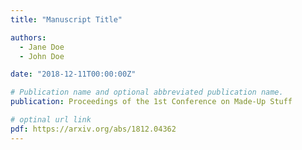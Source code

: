 ```yaml
---
title: "Manuscript Title"

authors:
  - Jane Doe
  - John Doe

date: "2018-12-11T00:00:00Z"

# Publication name and optional abbreviated publication name.
publication: Proceedings of the 1st Conference on Made-Up Stuff

# optinal url link
pdf: https://arxiv.org/abs/1812.04362
---
```

